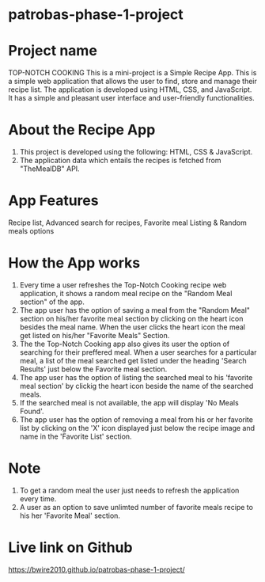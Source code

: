 # patrobas-phase-1-project
# Project name
TOP-NOTCH COOKING
This is a mini-project is a Simple Recipe App. This is a simple web application that allows the user to find, store and manage their recipe list. The application is developed using HTML, CSS, and JavaScript.  It has a simple and pleasant user interface and  user-friendly functionalities.

# About the Recipe App
1. This project is developed using the following: HTML, CSS & JavaScript.
2. The application data which entails the recipes is fetched from "TheMealDB" API.


# App Features
Recipe list,
Advanced search for recipes,
Favorite meal  Listing &
Random meals options

# How the App works

1. Every time  a user refreshes the Top-Notch Cooking recipe web application, it shows a random meal recipe on the "Random Meal section" of the app. 
2. The app user has the option of saving a meal from the "Random Meal" section on his/her favorite meal section by clicking on the heart icon besides the meal name. When the user clicks the heart icon the meal get listed on his/her "Favorite Meals" Section. 
3.  The the Top-Notch Cooking app also gives its user the option of searching for their preffered meal.  When a user searches for a particular meal, a list of the meal searched get listed under the heading 'Search Results' just below the Favorite meal section. 
4. The app user has the option of listing the searched meal to his 'favorite meal section' by clickig the heart icon beside the name of the searched meals. 
5. If the searched meal is not available,  the app will display 'No Meals Found'.
6. The app user has the option of removing a meal from his or her favorite list by clicking on the 'X' icon displayed just below the recipe image and name in the 'Favorite List' section.
# Note
 1. To get a random meal the user just needs to refresh the application every time.
 2. A user as an option to save unlimted number of favorite meals recipe to his her 'Favorite Meal' section. 
# Live link on Github
https://bwire2010.github.io/patrobas-phase-1-project/ 